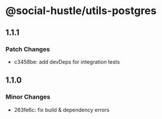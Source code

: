 # @social-hustle/utils-postgres

## 1.1.1

### Patch Changes

- c3458be: add devDeps for integration tests

## 1.1.0

### Minor Changes

- 263fe6c: fix build & dependency errors
